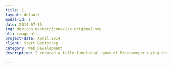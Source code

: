 ```yaml
---
title: C
layout: default
modal-id: 1
date: 2014-07-15
img: devicon-master/icons/c/c-original.svg
alt: image-alt
project-date: April 2014
client: Start Bootstrap
category: Web Development
description: I created a fully-functional game of Minesweeper using the GFX graphics library. 

---
```

